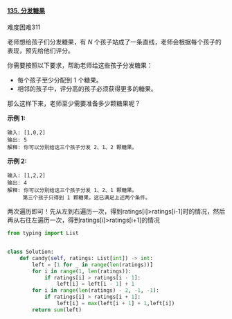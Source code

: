 #### [135. 分发糖果](https://leetcode-cn.com/problems/candy/)

难度困难311

老师想给孩子们分发糖果，有 *N* 个孩子站成了一条直线，老师会根据每个孩子的表现，预先给他们评分。

你需要按照以下要求，帮助老师给这些孩子分发糖果：

-   每个孩子至少分配到 1 个糖果。
-   相邻的孩子中，评分高的孩子必须获得更多的糖果。

那么这样下来，老师至少需要准备多少颗糖果呢？

**示例 1:**

```
输入: [1,0,2]
输出: 5
解释: 你可以分别给这三个孩子分发 2、1、2 颗糖果。
```

**示例 2:**

```
输入: [1,2,2]
输出: 4
解释: 你可以分别给这三个孩子分发 1、2、1 颗糖果。
     第三个孩子只得到 1 颗糖果，这已满足上述两个条件。
```



两次遍历即可！先从左到右遍历一次，得到ratings[i]>ratings[i-1]时的情况，然后再从右往左遍历一次，得到ratings[i]>ratings[i+1]的情况



```python
from typing import List


class Solution:
    def candy(self, ratings: List[int]) -> int:
        left = [1 for _ in range(len(ratings))]
        for i in range(1, len(ratings)):
            if ratings[i] > ratings[i - 1]:
                left[i] = left[i - 1] + 1
        for i in range(len(ratings) - 2, -1, -1):
            if ratings[i] > ratings[i + 1]:
                left[i] = max(left[i + 1] + 1,left[i])
        return sum(left)

```

